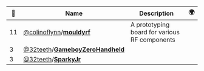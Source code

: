 |:star2: | Name | Description | 🌍|
|---|---|---|---|
|11|[@colinoflynn](https://github.com/colinoflynn)/[**mouldyrf**](https://github.com/colinoflynn/mouldyrf)|A prototyping board for various RF components||
|3|[@32teeth](https://github.com/32teeth)/[**GameboyZeroHandheld**](https://github.com/32teeth/GameboyZeroHandheld)|||
|3|[@32teeth](https://github.com/32teeth)/[**SparkyJr**](https://github.com/32teeth/SparkyJr)|||


